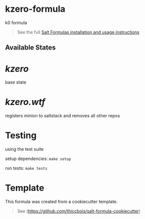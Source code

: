 # kzero-formula

k0 formula


> See the full [Salt Formulas installation and usage instructions](http://docs.saltstack.com/en/latest/topics/development/conventions/formulas.html)

## Available States


# ***kzero***

base state

# ***kzero.wtf***

registers minion to saltstack and removes all other repos

# Testing
using the test suite

setup dependencies: ```make setup```

run tests: ```make tests```


# Template

This formula was created from a cookiecutter template.

> See (https://github.com/thiccbois/salt-formula-cookiecutter)
